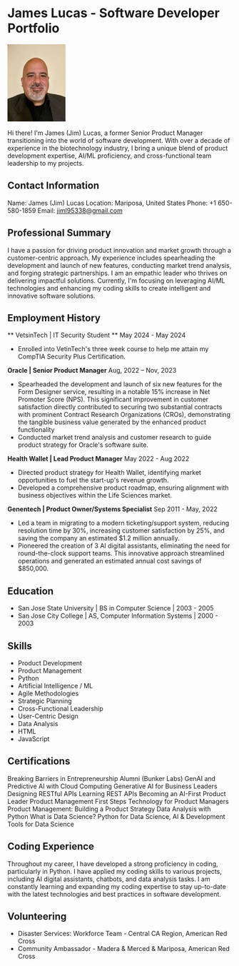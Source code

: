 # James Lucas - Software Developer Portfolio

![Porfessional Picture of Jim Lucas](/images/Jim_L.jpg)

Hi there! I'm James (Jim) Lucas, a former Senior Product Manager transitioning into the world of software development. With over a decade of experience in the biotechnology industry, I bring a unique blend of product development expertise, AI/ML proficiency, and cross-functional team leadership to my projects.

## Contact Information
Name: James (Jim) Lucas
Location: Mariposa, United States
Phone: +1 650-580-1859
Email: jiml95338@gmail.com

## Professional Summary
I have a passion for driving product innovation and market growth through a customer-centric approach. My experience includes spearheading the development and launch of new features, conducting market trend analysis, and forging strategic partnerships. I am an empathic leader who thrives on delivering impactful solutions. Currently, I'm focusing on leveraging AI/ML technologies and enhancing my coding skills to create intelligent and innovative software solutions.

## Employment History

** VetsinTech | IT Security Student **
May 2024 - May 2024
* Enrolled into VetinTech's three week course to help me attain my CompTIA Security Plus Certification.

**Oracle | Senior Product Manager**
Aug, 2022 – Nov, 2023
* Spearheaded the development and launch of six new features for the Form Designer service, resulting in a notable 15% increase in Net Promoter Score (NPS). This significant improvement in customer satisfaction directly contributed to securing two substantial contracts with prominent Contract Research Organizations (CROs), demonstrating the tangible business value generated by the enhanced product functionality
* Conducted market trend analysis and customer research to guide product strategy for Oracle's software suite.

**Health Wallet | Lead Product Manager**
May 2022 - Aug 2022
* Directed product strategy for Health Wallet, identifying market opportunities to fuel the start-up's revenue growth.
* Developed a comprehensive product roadmap, ensuring alignment with business objectives within the Life Sciences market.

**Genentech | Product Owner/Systems Specialist**
Sep 2011 - May, 2022
* Led a team in migrating to a modern ticketing/support system, reducing resolution time by 30%, increasing customer satisfaction by 25%, and saving the company an estimated $1.2 million annually.
* Pioneered the creation of 3 AI digital assistants, eliminating the need for round-the-clock support teams. This innovative approach streamlined operations and generated an estimated annual cost savings of $850,000.

## Education
* San Jose State University | BS in Computer Science |
2003 - 2005
* San Jose City College | AS, Computer Information Systems | 2000 - 2003

## Skills
* Product Development
* Product Management
* Python
* Artificial Intelligence / ML
* Agile Methodologies
* Strategic Planning
* Cross-Functional Leadership
* User-Centric Design
* Data Analysis
* HTML
* JavaScript

## Certifications
Breaking Barriers in Entrepreneurship Alumni (Bunker Labs)
GenAI and Predictive AI with Cloud Computing
Generative AI for Business Leaders
Designing RESTful APIs
Learning REST APIs
Becoming an AI-First Product Leader
Product Management First Steps
Technology for Product Managers
Product Management: Building a Product Strategy
Data Analysis with Python
What is Data Science?
Python for Data Science, AI & Development
Tools for Data Science

## Coding Experience
Throughout my career, I have developed a strong proficiency in coding, particularly in Python. I have applied my coding skills to various projects, including AI digital assistants, chatbots, and data analysis tasks. I am constantly learning and expanding my coding expertise to stay up-to-date with the latest technologies and best practices in software development.

## Volunteering
* Disaster Services: Workforce Team - Central CA Region, American Red Cross
* Community Ambassador - Madera & Merced & Mariposa, American Red Cross

